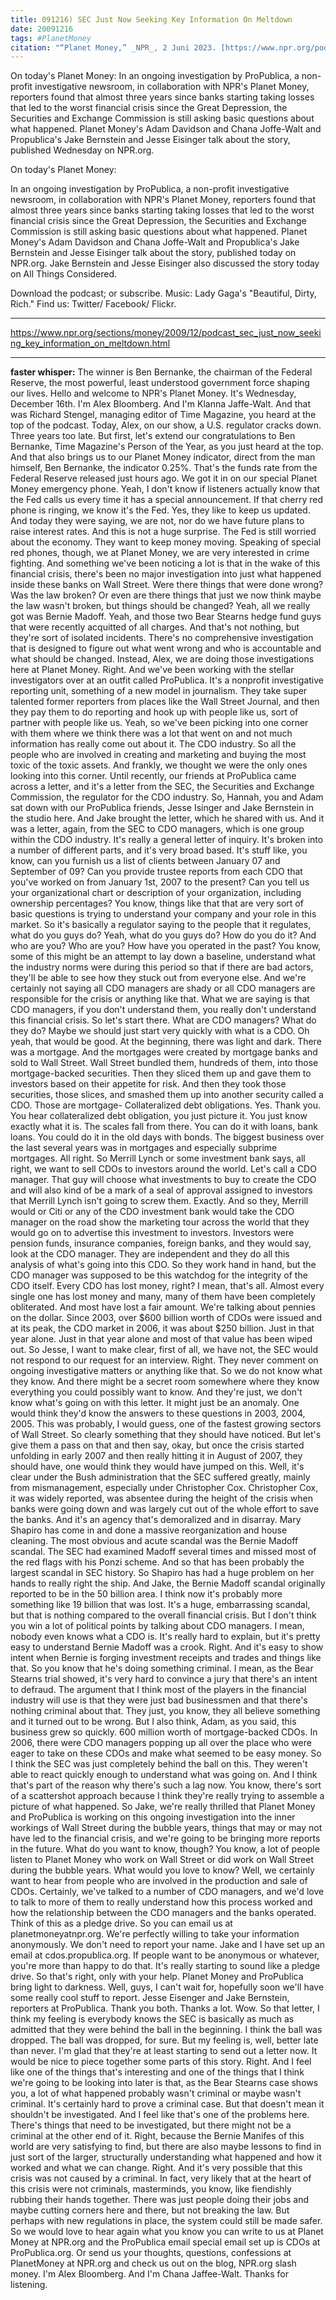 ```yaml
---
title: 091216) SEC Just Now Seeking Key Information On Meltdown
date: 20091216
tags: #PlanetMoney
citation: "“Planet Money,” _NPR_, 2 Juni 2023. [https://www.npr.org/podcasts/510289/planet-money](https://www.npr.org/podcasts/510289/planet-money) (diakses 4 Juni 2023)."
---
```


On today's Planet Money: In an ongoing investigation by ProPublica, a non-profit investigative newsroom, in collaboration with NPR's Planet Money, reporters found that almost three years since banks starting taking losses that led to the worst financial crisis since the Great Depression, the Securities and Exchange Commission is still asking basic questions about what happened. Planet Money's Adam Davidson and Chana Joffe-Walt and Propublica's Jake Bernstein and Jesse Eisinger talk about the story, published Wednesday on NPR.org.

On today's Planet Money:

In an ongoing investigation by ProPublica, a non-profit investigative newsroom, in collaboration with NPR's Planet Money, reporters found that almost three years since banks starting taking losses that led to the worst financial crisis since the Great Depression, the Securities and Exchange Commission is still asking basic questions about what happened. Planet Money's Adam Davidson and Chana Joffe-Walt and Propublica's Jake Bernstein and Jesse Eisinger talk about the story, published today on NPR.org. Jake Bernstein and Jesse Eisinger also discussed the story today on All Things Considered.

Download the podcast; or subscribe. Music: Lady Gaga's "Beautiful, Dirty, Rich." Find us: Twitter/ Facebook/ Flickr.

----

https://www.npr.org/sections/money/2009/12/podcast_sec_just_now_seeking_key_information_on_meltdown.html



----

**faster whisper:**
The winner is Ben Bernanke, the chairman of the Federal Reserve, the most powerful, least
understood government force shaping our lives.
Hello and welcome to NPR's Planet Money. It's Wednesday, December 16th. I'm Alex Bloomberg.
And I'm Klanna Jaffe-Walt. And that was Richard Stengel, managing editor of Time Magazine,
you heard at the top of the podcast. Today, Alex, on our show, a U.S. regulator cracks down.
Three years too late. But first, let's extend our congratulations to Ben Bernanke,
Time Magazine's Person of the Year, as you just heard at the top. And that also brings us to
our Planet Money indicator, direct from the man himself, Ben Bernanke, the indicator 0.25%.
That's the funds rate from the Federal Reserve released just hours ago. We got it in on our
special Planet Money emergency phone. Yeah, I don't know if listeners actually
know that the Fed calls us every time it has a special announcement. If that cherry red
phone is ringing, we know it's the Fed. Yes, they like to keep us updated.
And today they were saying, we are not, nor do we have future plans to raise interest
rates. And this is not a huge surprise. The Fed is still worried about the economy. They
want to keep money moving. Speaking of special red phones, though, we at Planet Money,
we are very interested in crime fighting. And something we've been noticing a lot is that in
the wake of this financial crisis, there's been no major investigation into just what happened
inside these banks on Wall Street. Were there things that were done wrong? Was the law broken?
Or even are there things that just we now think maybe the law wasn't broken,
but things should be changed? Yeah, all we really got was Bernie
Madoff. Yeah, and those two Bear Stearns hedge fund guys that were recently acquitted
of all charges. And that's not nothing, but they're sort of isolated incidents. There's
no comprehensive investigation that is designed to figure out what went wrong
and who is accountable and what should be changed.
Instead, Alex, we are doing those investigations here at Planet Money.
Right. And we've been working with the stellar investigators over at
an outfit called ProPublica. It's a nonprofit investigative reporting unit,
something of a new model in journalism. They take super talented former reporters from places
like the Wall Street Journal, and then they pay them to do reporting and hook up with people
like us, sort of partner with people like us. Yeah, so we've been picking into one
corner with them where we think there was a lot that went on and not much information has
really come out about it. The CDO industry. So all the people who are involved in creating
and marketing and buying the most toxic of the toxic assets.
And frankly, we thought we were the only ones looking into this corner.
Until recently, our friends at ProPublica came across a letter, and it's a letter from the SEC,
the Securities and Exchange Commission, the regulator for the CDO industry.
So, Hannah, you and Adam sat down with our ProPublica friends, Jesse Isinger and Jake
Bernstein in the studio here. And Jake brought the letter, which he shared with us. And it
was a letter, again, from the SEC to CDO managers, which is one group within the CDO
industry. It's really a general letter of inquiry. It's broken into a number of different parts,
and it's very broad based. It's stuff like, you know, can you furnish us a list of clients
between January 07 and September of 09? Can you provide trustee reports from each CDO that
you've worked on from January 1st, 2007 to the present? Can you tell us your organizational
chart or description of your organization, including ownership percentages? You know,
things like that that are very sort of basic questions is trying to understand
your company and your role in this market. So it's basically a regulator saying to the people
that it regulates, what do you guys do? Yeah, what do you guys do? How do you do it?
And who are you? Who are you? How have you operated in the past? You know, some of this
might be an attempt to lay down a baseline, understand what the industry norms were during
this period so that if there are bad actors, they'll be able to see how they stuck out from
everyone else. And we're certainly not saying all CDO managers are shady or all CDO managers
are responsible for the crisis or anything like that. What we are saying is that CDO managers,
if you don't understand them, you really don't understand this financial crisis. So
let's start there. What are CDO managers? What do they do? Maybe we should just start very
quickly with what is a CDO. Oh yeah, that would be good. At the beginning, there was light and
dark. There was a mortgage. And the mortgages were created by mortgage banks and sold to
Wall Street. Wall Street bundled them, hundreds of them, into those mortgage-backed
securities. Then they sliced them up and gave them to investors based on their appetite for
risk. And then they took those securities, those slices, and smashed them up into another security
called a CDO. Those are mortgage- Collateralized debt obligations.
Yes. Thank you. You hear collateralized debt obligation, you just picture it. You
just know exactly what it is. The scales fall from there.
You can do it with loans, bank loans. You could do it in the old days with bonds.
The biggest business over the last several years was in mortgages and especially subprime
mortgages. All right. So Merrill Lynch or some investment bank says, all right,
we want to sell CDOs to investors around the world. Let's call a CDO manager. That guy
will choose what investments to buy to create the CDO and will also kind of be a mark of a
seal of approval assigned to investors that Merrill Lynch isn't going to screw them.
Exactly. And so they, Merrill would or Citi or any of the CDO investment bank would take
the CDO manager on the road show the marketing tour across the world that they would go on to
advertise this investment to investors. Investors were pension funds, insurance companies,
foreign banks, and they would say, look at the CDO manager. They are independent and they do all
this analysis of what's going into this CDO. So they work hand in hand, but the CDO manager
was supposed to be this watchdog for the integrity of the CDO itself. Every CDO has lost
money, right? I mean, that's all. Almost every single one has lost money and many,
many of them have been completely obliterated. And most have lost a fair amount. We're talking
about pennies on the dollar. Since 2003, over $600 billion worth of CDOs were issued and at
its peak, the CDO market in 2006, it was about $250 billion. Just in that year alone.
Just in that year alone and most of that value has been wiped out.
So Jesse, I want to make clear, first of all, we have not, the SEC would not respond
to our request for an interview. Right. They never comment on
ongoing investigative matters or anything like that.
So we do not know what they know. And there might be a secret room somewhere where they know
everything you could possibly want to know. And they're just,
we don't know what's going on with this letter. It might just be an anomaly.
One would think they'd know the answers to these questions in 2003, 2004, 2005. This
was probably, I would guess, one of the fastest growing sectors of Wall Street. So
clearly something that they should have noticed. But let's give them a pass on that and then say,
okay, but once the crisis started unfolding in early 2007 and then really hitting it in August
of 2007, they should have, one would think they would have jumped on this.
Well, it's clear under the Bush administration that the SEC suffered greatly, mainly from
mismanagement, especially under Christopher Cox. Christopher Cox, it was widely reported,
was absentee during the height of the crisis when banks were going down
and was largely cut out of the whole effort to save the banks.
And it's an agency that's demoralized and in disarray.
Mary Shapiro has come in and done a massive reorganization and house cleaning.
The most obvious and acute scandal was the Bernie Madoff scandal. The SEC had
examined Madoff several times and missed most of the red flags with his Ponzi scheme. And so
that has been probably the largest scandal in SEC history. So Shapiro has had a huge
problem on her hands to really right the ship.
And Jake, the Bernie Madoff scandal originally reported to be in the 50 billion area. I think
now it's probably more something like 19 billion that was lost. It's a huge, embarrassing
scandal, but that is nothing compared to the overall financial crisis. But I don't think you
win a lot of political points by talking about CDO managers. I mean, nobody even knows what a
CDO is. It's really hard to explain, but it's pretty easy to understand Bernie Madoff was a
crook. Right. And it's easy to show intent when Bernie is forging investment receipts and
trades and things like that. So you know that he's doing something criminal. I mean,
as the Bear Stearns trial showed, it's very hard to convince a jury that there's an intent
to defraud. The argument that I think most of the players in the financial industry will use
is that they were just bad businessmen and that there's nothing criminal about that. They
just, you know, they all believe something and it turned out to be wrong. But I also think,
Adam, as you said, this business grew so quickly. 600 million worth of mortgage-backed
CDOs. In 2006, there were CDO managers popping up all over the place who were eager to take on
these CDOs and make what seemed to be easy money. So I think the SEC was just completely
behind the ball on this. They weren't able to react quickly enough to understand what was
going on. And I think that's part of the reason why there's such a lag now. You know,
there's sort of a scattershot approach because I think they're really trying to assemble a
picture of what happened. So Jake, we're really thrilled that Planet Money and ProPublica is
working on this ongoing investigation into the inner workings of Wall Street during the bubble
years, things that may or may not have led to the financial crisis, and we're going to be
bringing more reports in the future. What do you want to know, though? You know, a lot
of people listen to Planet Money who work on Wall Street or did work on Wall Street during
the bubble years. What would you love to know? Well, we certainly want to hear from people
who are involved in the production and sale of CDOs. Certainly, we've talked to a number
of CDO managers, and we'd love to talk to more of them to really understand how this process
worked and how the relationship between the CDO managers and the banks operated. Think of this
as a pledge drive. So you can email us at planetmoneyatnpr.org. We're perfectly willing
to take your information anonymously. We don't need to report your name. Jake and I have
set up an email at cdos.propublica.org. If people want to be anonymous or whatever,
you're more than happy to do that. It's really starting to sound like a pledge drive.
So that's right, only with your help. Planet Money and ProPublica bring light to darkness.
Well, guys, I can't wait for, hopefully soon we'll have some really cool stuff to report.
Jesse Eisenger and Jake Bernstein, reporters at ProPublica. Thank you both.
Thanks a lot. Wow. So that letter, I think my feeling is everybody knows the SEC is basically
as much as admitted that they were behind the ball in the beginning. I think the ball was
dropped. The ball was dropped, for sure. But my feeling is, well, better late than never. I'm
glad that they're at least starting to send out a letter now. It would be nice to piece
together some parts of this story. Right. And I feel like one of the things that's interesting
and one of the things that I think we're going to be looking into later is that,
as the Bear Stearns case shows you, a lot of what happened probably wasn't criminal or maybe
wasn't criminal. It's certainly hard to prove a criminal case. But that doesn't mean it
shouldn't be investigated. And I feel like that's one of the problems here. There's
things that need to be investigated, but there might not be a criminal at the other end of
it. Right, because the Bernie Manifes of this world are very satisfying to find, but
there are also maybe lessons to find in just sort of the larger, structurally understanding
what happened and how it worked and what we can change. Right. And it's very possible that this
crisis was not caused by a criminal. In fact, very likely that at the heart of this crisis
were not criminals, masterminds, you know, like fiendishly rubbing their hands together.
There was just people doing their jobs and maybe cutting corners here and there, but not
breaking the law. But perhaps with new regulations in place, the system could still be
made safer. So we would love to hear again what you know you can write to us at Planet
Money at NPR.org and the ProPublica email special email set up is CDOs at ProPublica.org.
Or send us your thoughts, questions, confessions at PlanetMoney at NPR.org
and check us out on the blog, NPR.org slash money. I'm Alex Bloomberg.
And I'm Chana Jaffee-Walt. Thanks for listening.

